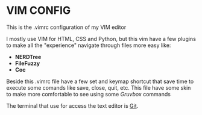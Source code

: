 # VIM CONFIG
This is the .vimrc configuration of my VIM editor

I mostly use VIM for HTML, CSS and Python, but this vim have a few plugins to make all the "experience" navigate through files more easy like:

* **NERDTree**
* **FileFuzzy**
* **Coc**

Beside this .vimrc file have a few set and keymap shortcut that save time to execute some comands like save, close, quit, etc. This file have some skin to make more comfortable to see using some *Gruvbox* commands

The terminal that use for access the text editor is [Git](https://git-scm.com/downloads).
